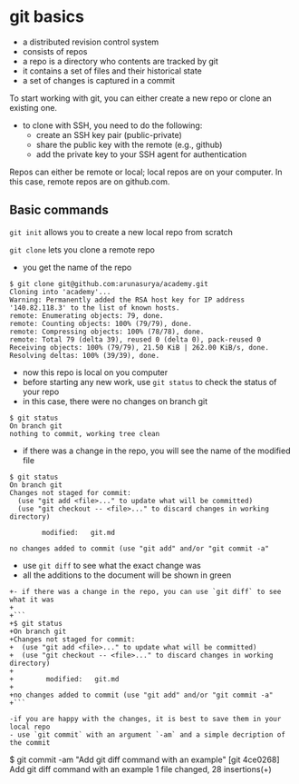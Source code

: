 # git basics

- a distributed revision control system
- consists of repos
- a repo is a directory who contents are tracked by git
- it contains a set of files and their historical state
- a set of changes is captured in a commit

To start working with git, you can either create a new repo or clone an existing one.
- to clone with SSH, you need to do the following:
  - create an SSH key pair (public-private)
  - share the public key with the remote (e.g., github)
  - add the private key to your SSH agent for authentication

Repos can either be remote or local; local repos are on your computer.
In this case, remote repos are on github.com.

## Basic commands

`git init` allows you to create a new local repo from scratch

`git clone` lets you clone a remote repo
- you get the name of the repo
```
$ git clone git@github.com:arunasurya/academy.git
Cloning into 'academy'...
Warning: Permanently added the RSA host key for IP address '140.82.118.3' to the list of known hosts.
remote: Enumerating objects: 79, done.
remote: Counting objects: 100% (79/79), done.
remote: Compressing objects: 100% (78/78), done.
remote: Total 79 (delta 39), reused 0 (delta 0), pack-reused 0
Receiving objects: 100% (79/79), 21.50 KiB | 262.00 KiB/s, done.
Resolving deltas: 100% (39/39), done.
```
- now this repo is local on you computer
- before starting any new work, use `git status` to check the status of your repo
- in this case, there were no changes on branch git
```
$ git status
On branch git
nothing to commit, working tree clean
```
- if there was a change in the repo, you will see the name of the modified file
```
$ git status
On branch git
Changes not staged for commit:
  (use "git add <file>..." to update what will be committed)
  (use "git checkout -- <file>..." to discard changes in working directory)

        modified:   git.md

no changes added to commit (use "git add" and/or "git commit -a"
```
- use `git diff` to see what the exact change was
- all the additions to the document will be shown in green
```
+- if there was a change in the repo, you can use `git diff` to see what it was
+
+```
+$ git status
+On branch git
+Changes not staged for commit:
+  (use "git add <file>..." to update what will be committed)
+  (use "git checkout -- <file>..." to discard changes in working directory)
+
+        modified:   git.md
+
+no changes added to commit (use "git add" and/or "git commit -a"
+```

-if you are happy with the changes, it is best to save them in your local repo
- use `git commit` with an argument `-am` and a simple decription of the commit
```
$ git commit -am "Add git diff command with an example"
[git 4ce0268] Add git diff command with an example
 1 file changed, 28 insertions(+)
```
